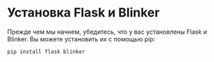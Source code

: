 # Установка Flask и Blinker

Прежде чем мы начнем, убедитесь, что у вас установлены Flask и Blinker. Вы можете установить их с помощью pip:

```
pip install flask blinker
```
